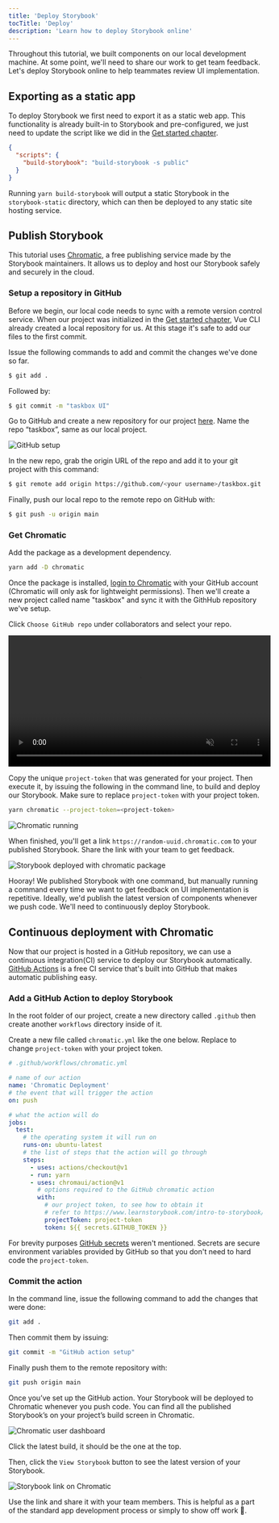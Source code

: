 ```yaml
---
title: 'Deploy Storybook'
tocTitle: 'Deploy'
description: 'Learn how to deploy Storybook online'
---
```


Throughout this tutorial, we built components on our local development machine. At some point, we'll need to share our work to get team feedback. Let's deploy Storybook online to help teammates review UI implementation.

## Exporting as a static app

To deploy Storybook we first need to export it as a static web app. This functionality is already built-in to Storybook and pre-configured, we just need to update the script like we did in the [Get started chapter](/vue/en/get-started).

```json
{
  "scripts": {
    "build-storybook": "build-storybook -s public"
  }
}
```

Running `yarn build-storybook` will output a static Storybook in the `storybook-static` directory, which can then be deployed to any static site hosting service.

## Publish Storybook

This tutorial uses <a href="https://www.chromatic.com/">Chromatic</a>, a free publishing service made by the Storybook maintainers. It allows us to deploy and host our Storybook safely and securely in the cloud.

### Setup a repository in GitHub

Before we begin, our local code needs to sync with a remote version control service. When our project was initialized in the [Get started chapter](/intro-to-storybook/vue/en/get-started), Vue CLI already created a local repository for us. At this stage it's safe to add our files to the first commit.

Issue the following commands to add and commit the changes we've done so far.

```bash
$ git add .
```

Followed by:

```bash
$ git commit -m "taskbox UI"
```

Go to GitHub and create a new repository for our project [here](https://github.com/new). Name the repo “taskbox”, same as our local project.

![GitHub setup](/intro-to-storybook/github-create-taskbox.png)

In the new repo, grab the origin URL of the repo and add it to your git project with this command:

```bash
$ git remote add origin https://github.com/<your username>/taskbox.git
```

Finally, push our local repo to the remote repo on GitHub with:

```bash
$ git push -u origin main
```

### Get Chromatic

Add the package as a development dependency.

```bash
yarn add -D chromatic
```

Once the package is installed, [login to Chromatic](https://www.chromatic.com/start) with your GitHub account (Chromatic will only ask for lightweight permissions). Then we'll create a new project called name "taskbox" and sync it with the GithHub repository we've setup.

Click `Choose GitHub repo` under collaborators and select your repo.

<video autoPlay muted playsInline loop style="width:520px; margin: 0 auto;">
  <source
    src="/intro-to-storybook/chromatic-setup-learnstorybook.mp4"
    type="video/mp4"
  />
</video>

Copy the unique `project-token` that was generated for your project. Then execute it, by issuing the following in the command line, to build and deploy our Storybook. Make sure to replace `project-token` with your project token.

```bash
yarn chromatic --project-token=<project-token>
```

![Chromatic running](/intro-to-storybook/chromatic-manual-storybook-console-log.png)

When finished, you'll get a link `https://random-uuid.chromatic.com` to your published Storybook. Share the link with your team to get feedback.

![Storybook deployed with chromatic package](/intro-to-storybook/chromatic-manual-storybook-deploy-6-0.png)

Hooray! We published Storybook with one command, but manually running a command every time we want to get feedback on UI implementation is repetitive. Ideally, we'd publish the latest version of components whenever we push code. We'll need to continuously deploy Storybook.

## Continuous deployment with Chromatic

Now that our project is hosted in a GitHub repository, we can use a continuous integration(CI) service to deploy our Storybook automatically. [GitHub Actions](https://github.com/features/actions) is a free CI service that's built into GitHub that makes automatic publishing easy.

### Add a GitHub Action to deploy Storybook

In the root folder of our project, create a new directory called `.github` then create another `workflows` directory inside of it.

Create a new file called `chromatic.yml` like the one below. Replace to change `project-token` with your project token.

```yaml
# .github/workflows/chromatic.yml

# name of our action
name: 'Chromatic Deployment'
# the event that will trigger the action
on: push

# what the action will do
jobs:
  test:
    # the operating system it will run on
    runs-on: ubuntu-latest
    # the list of steps that the action will go through
    steps:
      - uses: actions/checkout@v1
      - run: yarn
      - uses: chromaui/action@v1
        # options required to the GitHub chromatic action
        with:
          # our project token, to see how to obtain it
          # refer to https://www.learnstorybook.com/intro-to-storybook/vue/en/deploy/
          projectToken: project-token
          token: ${{ secrets.GITHUB_TOKEN }}
```

<div class="aside"><p>For brevity purposes <a href="https://help.github.com/en/actions/configuring-and-managing-workflows/creating-and-storing-encrypted-secrets">GitHub secrets</a> weren't mentioned. Secrets are secure environment variables provided by GitHub so that you don't need to hard code the <code>project-token</code>.</p></div>

### Commit the action

In the command line, issue the following command to add the changes that were done:

```bash
git add .
```

Then commit them by issuing:

```bash
git commit -m "GitHub action setup"
```

Finally push them to the remote repository with:

```bash
git push origin main
```

Once you’ve set up the GitHub action. Your Storybook will be deployed to Chromatic whenever you push code. You can find all the published Storybook’s on your project’s build screen in Chromatic.

![Chromatic user dashboard](/intro-to-storybook/chromatic-user-dashboard.png)

Click the latest build, it should be the one at the top.

Then, click the `View Storybook` button to see the latest version of your Storybook.

![Storybook link on Chromatic](/intro-to-storybook/chromatic-build-storybook-link.png)

<!--
And that's it, all is required is to commit and push the changes to our repository and we've successfully automated our Storybook deployment
 -->

Use the link and share it with your team members. This is helpful as a part of the standard app development process or simply to show off work 💅.
